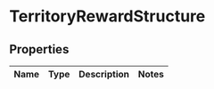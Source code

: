 

# TerritoryRewardStructure


## Properties

| Name | Type | Description | Notes |
|------------ | ------------- | ------------- | -------------|



